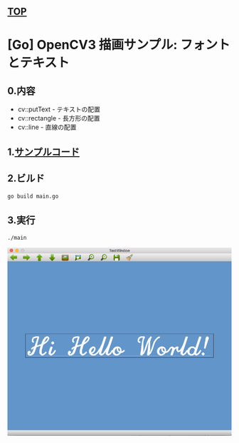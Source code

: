 [TOP](https://github.com/maemori/opencv3_sample)
----

# [Go] OpenCV3 描画サンプル: フォントとテキスト 

## 0.内容

* cv::putText - テキストの配置
* cv::rectangle - 長方形の配置
* cv::line - 直線の配置

## 1.[サンプルコード](./main.go)

## 2.ビルド

``` bash
go build main.go
```

## 3.実行

``` bash
./main
```

![実行結果イメージ](./etc/Execution_result/put_text_sample_01.png)
